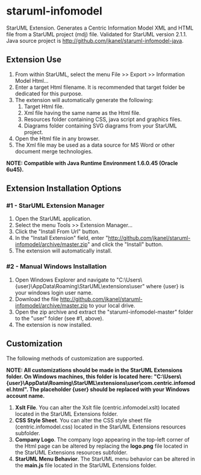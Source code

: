 # staruml-infomodel
StarUML Extension. Generates a Centric Information Model XML and HTML file from a StarUML project (mdj) file. Validated for StarUML version 2.1.1.  Java source project is http://github.com/jkanel/staruml-infomodel-java.

## Extension Use
1. From within StarUML, select the menu File >> Export >> Information Model Html...
2. Enter a target Html filename.  It is recommended that target folder be dedicated for this purpose.
3. The extension will automatically generate the following:
    1. Target Html file.
    2. Xml file having the same name as the Html file.
    3. Resources folder containing CSS, java script and graphics files.
    4. Diagrams folder containing SVG diagrams from your StarUML project.
4. Open the Html file in any browser.
5. The Xml file may be used as a data source for MS Word or other document merge technologies.

**NOTE: Compatible with Java Runtime Environment 1.6.0.45 (Oracle 6u45).**

## Extension Installation Options
### #1 - StarUML Extension Manager
1. Open the StarUML application.
2. Select the menu Tools >> Extension Manager...
3. Click the "Install From Url" button.
4. In the "Install Extension" field, enter "http://github.com/jkanel/staruml-infomodel/archive/master.zip" and click the "Install" button.
5. The extension will automatically install.

### #2 - Manual Windows Installation
1. Open Windows Explorer and navigate to "C:\Users\\{user}\AppData\Roaming\StarUML\extensions\user" where {user} is your windows login user name.
2. Download the file http://github.com/jkanel/staruml-infomodel/archive/master.zip to your local drive.
3. Open the zip archive and extract the "staruml-infomodel-master" folder to the "user" folder (see #1, above).
4. The extension is now installed.

## Customization
The following methods of customization are supported.

**NOTE: All customizations should be made in the StarUML Extensions folder.  On Windows machines, this folder is located here: "C:\Users\\{user}\AppData\Roaming\StarUML\extensions\user\com.centric.infomodel.html".  The placeholder {user} should be replaced with your Windows account name.**

1. **Xslt File**. You can alter the Xslt file (centric.infomodel.xslt) located located in the StarUML Extensions folder.
2. **CSS Style Sheet**. You can alter the CSS style sheet file (centric.infomodel.css) located in the StarUML Extensions resources subfolder.
3. **Company Logo**. The company logo appearing in the top-left corner of the Html page can be altered by replacing the **logo.png** file located in the StarUML Extensions resources subfolder. 
4. **StarUML Menu Behavior**.  The StarUML menu behavior can be altered in the **main.js** file located in the StarUML Extensions folder.

